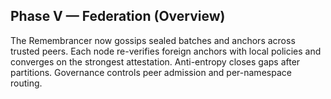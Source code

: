 ## Phase V — Federation (Overview)

The Remembrancer now gossips sealed batches and anchors across trusted peers. Each node re-verifies
foreign anchors with local policies and converges on the strongest attestation. Anti-entropy closes
gaps after partitions. Governance controls peer admission and per-namespace routing.

